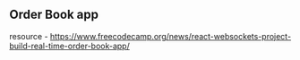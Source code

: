 ## Order Book app

resource - https://www.freecodecamp.org/news/react-websockets-project-build-real-time-order-book-app/